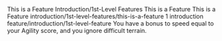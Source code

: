 <ability>
  <name>This is a Feature</name>
  <metadata>
    <file_dpath>Introduction/1st-Level Features</file_dpath>
    <header_name>This is a Feature</header_name>
    <name>This is a Feature</name>
    <taxonomy>introduction/1st-level-features/this-is-a-feature</taxonomy>
    <level>1</level>
    <class>introduction</class>
    <type>feature/introduction/1st-level-feature</type>
  </metadata>
  <effects>
    <effect type="mundane">You have a bonus to speed equal to your Agility score, and you ignore difficult terrain.</effect>
  </effects>
</ability>
